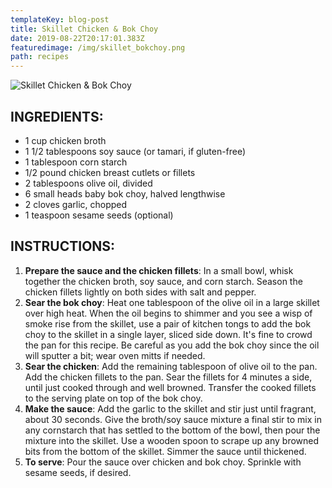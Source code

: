 ```yaml
---
templateKey: blog-post
title: Skillet Chicken & Bok Choy
date: 2019-08-22T20:17:01.383Z
featuredimage: /img/skillet_bokchoy.png
path: recipes
---
```

![Skillet Chicken & Bok Choy](/img/skillet_bokchoy.png)

## INGREDIENTS:

* 1 cup chicken broth
* 1 1/2 tablespoons soy sauce (or tamari, if gluten-free)
* 1 tablespoon corn starch
* 1/2 pound chicken breast cutlets or fillets
* 2 tablespoons olive oil, divided
* 6 small heads baby bok choy, halved lengthwise
* 2 cloves garlic, chopped
* 1 teaspoon sesame seeds (optional)

## INSTRUCTIONS:

1. **Prepare the sauce and the chicken fillets**: In a small bowl, whisk together the chicken broth, soy sauce, and corn starch. Season the chicken fillets lightly on both sides with salt and pepper.
2. **Sear the bok choy**: Heat one tablespoon of the olive oil in a large skillet over high heat. When the oil begins to shimmer and you see a wisp of smoke rise from the skillet, use a pair of kitchen tongs to add the bok choy to the skillet in a single layer, sliced side down. It's fine to crowd the pan for this recipe. Be careful as you add the bok choy since the oil will sputter a bit; wear oven mitts if needed.
3. **Sear the chicken**: Add the remaining tablespoon of olive oil to the pan. Add the chicken fillets to the pan. Sear the fillets for 4 minutes a side, until just cooked through and well browned. Transfer the cooked fillets to the serving plate on top of the bok choy.
4. **Make the sauce**: Add the garlic to the skillet and stir just until fragrant, about 30 seconds. Give the broth/soy sauce mixture a final stir to mix in any cornstarch that has settled to the bottom of the bowl, then pour the mixture into the skillet. Use a wooden spoon to scrape up any browned bits from the bottom of the skillet. Simmer the sauce until thickened.
5. **To serve**: Pour the sauce over chicken and bok choy. Sprinkle with sesame seeds, if desired.
